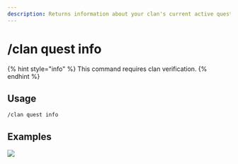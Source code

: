```yaml
---
description: Returns information about your clan's current active quest.
---
```


# /clan quest info

{% hint style="info" %}
This command requires clan verification.
{% endhint %}

## Usage

```
/clan quest info
```

## Examples

![](https://github.com/xNickyDev/Forkman/assets/111157596/c4853b95-8018-4805-9f7c-9c25ef81e288)